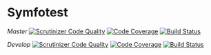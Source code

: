 # Symfotest #

*Master*
[![Scrutinizer Code Quality](https://scrutinizer-ci.com/g/Wolframcheg/symfotest/badges/quality-score.png?b=master)](https://scrutinizer-ci.com/g/Wolframcheg/symfotest/?branch=master)
[![Code Coverage](https://scrutinizer-ci.com/g/Wolframcheg/symfotest/badges/coverage.png?b=master)](https://scrutinizer-ci.com/g/Wolframcheg/symfotest/?branch=master)
[![Build Status](https://travis-ci.org/Wolframcheg/symfotest.svg?branch=master)](https://travis-ci.org/Wolframcheg/symfotest)

*Develop*
[![Scrutinizer Code Quality](https://scrutinizer-ci.com/g/Wolframcheg/symfotest/badges/quality-score.png?b=develop)](https://scrutinizer-ci.com/g/Wolframcheg/symfotest/?branch=develop)
[![Code Coverage](https://scrutinizer-ci.com/g/Wolframcheg/symfotest/badges/coverage.png?b=develop)](https://scrutinizer-ci.com/g/Wolframcheg/symfotest/?branch=develop)
[![Build Status](https://travis-ci.org/Wolframcheg/symfotest.svg?branch=develop)](https://travis-ci.org/Wolframcheg/symfotest)